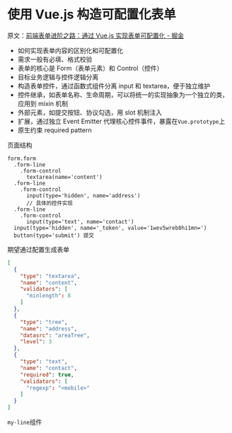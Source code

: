 # 使用 Vue.js 构造可配置化表单

原文：[前端表单进阶之路：通过 Vue.js 实现表单可配置化 - 掘金](https://juejin.im/post/59e4740251882578cb511d3e)

* 如何实现表单内容的区别化和可配置化
* 需求一般有必填、格式校验
* 表单的核心是 Form（表单元素）和 Control（控件）
* 目标业务逻辑与控件逻辑分离
* 构造表单控件，通过函数式组件分离 input 和 textarea，便于独立维护
* 控件继承，如表单名称、生命周期，可以将统一的实现抽象为一个独立的类，应用到 mixin 机制
* 外部元素，如提交按钮、协议勾选，用 slot 机制注入
* 扩展，通过独立 Event Emitter 代理核心控件事件，暴露在`Vue.prototype`上
* 原生约束 required pattern

页面结构
```pug
form.form
  .form-line
    .form-control
      textarea(name='content')
  .form-line
    .form-control
      input(type='hidden', name='address')
      // 具体的控件实现
  .form-line
    .form-control
      input(type='text', name='contact')
  input(type='hidden', name='_token', value='1wev5wreb8hi1mn=')
  button(type='submit') 提交
```
期望通过配置生成表单
```json
[
  {
    "type": "textarea",
    "name": "content",
    "validators": [
      "minlength": 8
    ]
  },
  {
    "type": "tree",
    "name": "address",
    "datasrc": "areaTree",
    "level": 3
  },
  {
    "type": "text",
    "name": "contact",
    "required": true,
    "validators": [
      "regexp": "<mobile>"
    ]
  }
]
```

`my-line`组件
